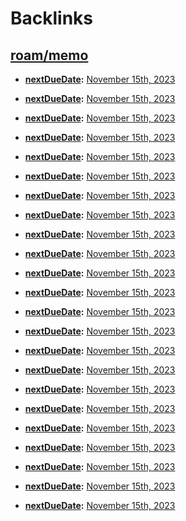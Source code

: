 
# Backlinks
## [roam/memo](<roam/memo.md>)
- **[nextDueDate](<nextDueDate.md>):** [November 15th, 2023](<November 15th, 2023.md>)

- **[nextDueDate](<nextDueDate.md>):** [November 15th, 2023](<November 15th, 2023.md>)

- **[nextDueDate](<nextDueDate.md>):** [November 15th, 2023](<November 15th, 2023.md>)

- **[nextDueDate](<nextDueDate.md>):** [November 15th, 2023](<November 15th, 2023.md>)

- **[nextDueDate](<nextDueDate.md>):** [November 15th, 2023](<November 15th, 2023.md>)

- **[nextDueDate](<nextDueDate.md>):** [November 15th, 2023](<November 15th, 2023.md>)

- **[nextDueDate](<nextDueDate.md>):** [November 15th, 2023](<November 15th, 2023.md>)

- **[nextDueDate](<nextDueDate.md>):** [November 15th, 2023](<November 15th, 2023.md>)

- **[nextDueDate](<nextDueDate.md>):** [November 15th, 2023](<November 15th, 2023.md>)

- **[nextDueDate](<nextDueDate.md>):** [November 15th, 2023](<November 15th, 2023.md>)

- **[nextDueDate](<nextDueDate.md>):** [November 15th, 2023](<November 15th, 2023.md>)

- **[nextDueDate](<nextDueDate.md>):** [November 15th, 2023](<November 15th, 2023.md>)

- **[nextDueDate](<nextDueDate.md>):** [November 15th, 2023](<November 15th, 2023.md>)

- **[nextDueDate](<nextDueDate.md>):** [November 15th, 2023](<November 15th, 2023.md>)

- **[nextDueDate](<nextDueDate.md>):** [November 15th, 2023](<November 15th, 2023.md>)

- **[nextDueDate](<nextDueDate.md>):** [November 15th, 2023](<November 15th, 2023.md>)

- **[nextDueDate](<nextDueDate.md>):** [November 15th, 2023](<November 15th, 2023.md>)

- **[nextDueDate](<nextDueDate.md>):** [November 15th, 2023](<November 15th, 2023.md>)

- **[nextDueDate](<nextDueDate.md>):** [November 15th, 2023](<November 15th, 2023.md>)

- **[nextDueDate](<nextDueDate.md>):** [November 15th, 2023](<November 15th, 2023.md>)

- **[nextDueDate](<nextDueDate.md>):** [November 15th, 2023](<November 15th, 2023.md>)

- **[nextDueDate](<nextDueDate.md>):** [November 15th, 2023](<November 15th, 2023.md>)

- **[nextDueDate](<nextDueDate.md>):** [November 15th, 2023](<November 15th, 2023.md>)


